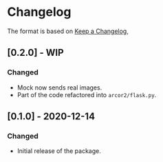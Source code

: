 # Changelog

The format is based on [Keep a Changelog](https://keepachangelog.com/en/1.0.0/),

## [0.2.0] - WIP

### Changed
- Mock now sends real images.
- Part of the code refactored into `arcor2/flask.py`.

## [0.1.0] - 2020-12-14

### Changed
- Initial release of the package.